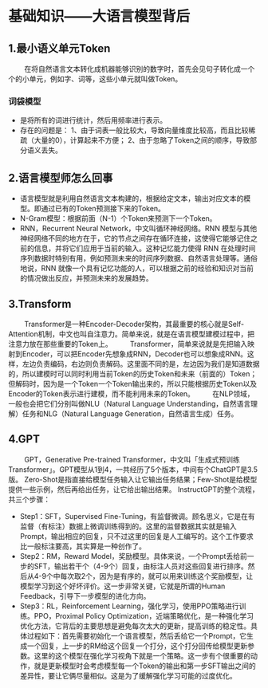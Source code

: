# 基础知识——大语言模型背后
## 1.最小语义单元Token
 &emsp;&emsp; 在将自然语言文本转化成机器能够识别的数字时，首先会见句子转化成一个个的小单元，例如字、词等，这些小单元就叫做Token。
### 词袋模型
- 是将所有的词进行统计，然后用频率进行表示。
- 存在的问题是：
  1、由于词表一般比较大，导致向量维度比较高，而且比较稀疏（大量的0），计算起来不方便；
  2、由于忽略了Token之间的顺序，导致部分语义丢失。
## 2.语言模型师怎么回事
- 语言模型就是利用自然语言文本构建的，根据给定文本，输出对应文本的模型。即通过已有的Token预测接下来的Token。
- N-Gram模型：根据前面（N-1）个Token来预测下一个Token。
- RNN，Recurrent Neural Network，中文叫循环神经网络。RNN 模型与其他神经网络不同的地方在于，它的节点之间存在循环连接，这使得它能够记住之前的信息，并将它们应用于当前的输入。这种记忆能力使得 RNN 在处理时间序列数据时特别有用，例如预测未来的时间序列数据、自然语言处理等。通俗地说，RNN 就像一个具有记忆功能的人，可以根据之前的经验和知识对当前的情况做出反应，并预测未来的发展趋势。
## 3.Transform
 &emsp;&emsp; Transformer是一种Encoder-Decoder架构，其最重要的核心就是Self-Attention机制，中文也叫自注意力。简单来说，就是在语言模型建模过程中，把注意力放在那些重要的Token上。
 &emsp;&emsp; Transformer，简单来说就是先把输入映射到Encoder，可以把Encoder先想象成RNN，Decoder也可以想象成RNN。这样，左边负责编码，右边则负责解码。这里面不同的是，左边因为我们是知道数据的，所以建模时可以同时利用当前Token的历史Token和未来（前面的）Token；但解码时，因为是一个Token一个Token输出来的，所以只能根据历史Token以及Encoder的Token表示进行建模，而不能利用未来的Token。
 &emsp;&emsp; 在NLP领域，一般也会把它们分别叫做NLU（Natural Language Understanding，自然语言理解）任务和NLG（Natural Language Generation，自然语言生成）任务。
## 4.GPT
 &emsp;&emsp; GPT，Generative Pre-trained Transformer，中文叫「生成式预训练Transformer」。GPT模型从1到4，一共经历了5个版本，中间有个ChatGPT是3.5版。
Zero-Shot是指直接给模型任务输入让它输出任务结果；Few-Shot是给模型提供一些示例，然后再给出任务，让它给出输出结果。
InstructGPT的整个流程，共三个步骤：
- Step1：SFT，Supervised Fine-Tuning，有监督微调。顾名思义，它是在有监督（有标注）数据上微调训练得到的。这里的监督数据其实就是输入Prompt，输出相应的回复，只不过这里的回复是人工编写的。这个工作要求比一般标注要高，其实算是一种创作了。
- Step2：RM，Reward Model，奖励模型。具体来说，一个Prompt丢给前一步的SFT，输出若干个（4-9个）回复，由标注人员对这些回复进行排序。然后从4-9个中每次取2个，因为是有序的，就可以用来训练这个奖励模型，让模型学习到这个好坏评价。这一步非常关键，它就是所谓的Human Feedback，引导下一步模型的进化方向。
- Step3：RL，Reinforcement Learning，强化学习，使用PPO策略进行训练。PPO，Proximal Policy Optimization，近端策略优化，是一种强化学习优化方法，它背后的主要思想是避免每次太大的更新，提高训练的稳定性。具体过程如下：首先需要初始化一个语言模型，然后丢给它一个Prompt，它生成一个回复，上一步的RM给这个回复一个打分，这个打分回传给模型更新参数。这里的这个模型在强化学习视角下就是一个策略。这一步有个很重要的动作，就是更新模型时会考虑模型每一个Token的输出和第一步SFT输出之间的差异性，要让它俩尽量相似。这是为了缓解强化学习可能的过度优化。
